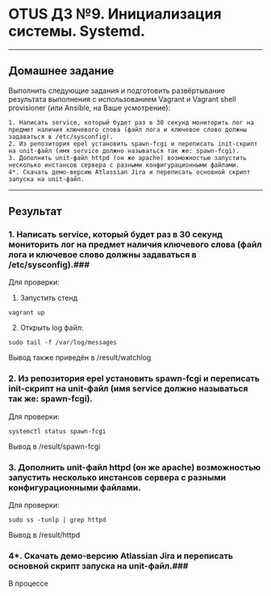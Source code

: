 # OTUS ДЗ №9.  Инициализация системы. Systemd. #
-----------------------------------------------------------------------
## Домашнее задание ##

Выполнить следующие задания и подготовить развёртывание результата выполнения с использованием Vagrant и Vagrant shell provisioner (или Ansible, на Ваше усмотрение):

    1. Написать service, который будет раз в 30 секунд мониторить лог на предмет наличия ключевого слова (файл лога и ключевое слово должны задаваться в /etc/sysconfig).
    2. Из репозитория epel установить spawn-fcgi и переписать init-скрипт на unit-файл (имя service должно называться так же: spawn-fcgi).
    3. Дополнить unit-файл httpd (он же apache) возможностью запустить несколько инстансов сервера с разными конфигурационными файлами.
    4*. Скачать демо-версию Atlassian Jira и переписать основной скрипт запуска на unit-файл.
-----------------------------------------------------------------------


## Результат ##


### 1. Написать service, который будет раз в 30 секунд мониторить лог на предмет наличия ключевого слова (файл лога и ключевое слово должны задаваться в /etc/sysconfig).###

Для проверки:

1. Запустить стенд

```vagrant up```

2. Открыть log файл:

```sudo tail -f /var/log/messages```

Вывод также приведён в /result/watchlog

### 2. Из репозитория epel установить spawn-fcgi и переписать init-скрипт на unit-файл (имя service должно называться так же: spawn-fcgi). ###

Для проверки:

```systemctl status spawn-fcgi```

Вывод в /result/spawn-fcgi

### 3. Дополнить unit-файл httpd (он же apache) возможностью запустить несколько инстансов сервера с разными конфигурационными файлами. ###

Для проверки:

```sudo ss -tunlp | grep httpd```

Вывод в /result/httpd

### 4*. Скачать демо-версию Atlassian Jira и переписать основной скрипт запуска на unit-файл.###

В процессе
